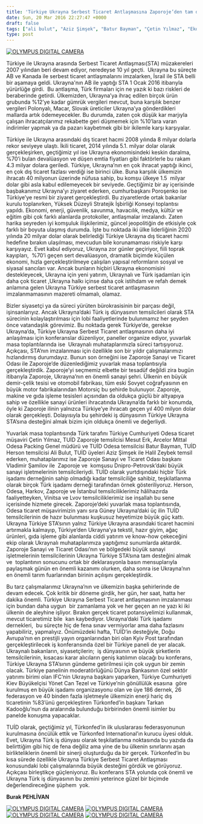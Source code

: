 ```yaml
---
title: 'Türkiye Ukrayna Serbest Ticaret Antlaşmasına Zaporoje’den tam destek, Burak Pehlivan'
date: Sun, 20 Mar 2016 22:27:47 +0000
draft: false
tags: ["ali bulut", "Aziz Şimşek", "Batur Bayman", "Çetin Yılmaz", "Ekonomi", "Genel", "Halil Zeybek", "Mesut Erk", "Serbest Ticaret Antlaşması", "sta", "TUİD (Türk Ukrayna İşadamları Derneği)", "Türkiye Ukrayna Serbest Ticaret Antlaşması", "Ukrayna", "Ukrayna Dış İlişkileri", "Ukrayna Türk Toplumu", "Uluslarası İlişkiler", "Vladimir Şamilov", "Zaporijya", "Zaporoje"]
type: post
---
```


[![OLYMPUS DIGITAL CAMERA](https://burakpehlivan.org/wp-content/uploads/2016/03/1.jpg)](https://burakpehlivan.org/wp-content/uploads/2016/03/1.jpg)

Türkiye ile Ukrayna arasında Serbest Ticaret Antlaşması(STA) müzakereleri 2007 yılından beri devam ediyor, neredeyse 10 yıl geçti.  Ukrayna bu süreçte AB ve Kanada ile serbest ticaret antlaşmalarını imzalarken, İsrail ile STA belli bir aşamaya geldi. Ukrayna'nın AB ile yaptığı STA 1 Ocak 2016 itibarıyla yürürlüğe girdi.  Bu antlaşma, Türk firmaları için ne yazık ki bazı riskleri de beraberinde getirdi. Ülkemizden, Ukrayna’ya ihraç edilen birçok ürün grubunda %12’ye kadar gümrük vergileri mevcut, buna karşılık benzer vergileri Polonyalı, Macar, Slovak üreticiler Ukrayna’ya gönderdikleri mallarda artık ödemeyecekler. Bu durumda, zaten çok düşük kar marjıyla çalışan ihracatçılarımız rekabette geri düşmemek için %10’lara varan indirimler yapmak ya da pazarı kaybetmek gibi bir ikilemle karşı karşıyalar.

Türkiye ile Ukrayna arasındaki dış ticaret hacmi 2008 yılında 8 milyar dolarla rekor seviyeye ulaştı. İkili ticaret, 2014 yılında 5.1. milyar dolar olarak gerçekleşirken, geçtiğimiz yıl ise Ukrayna ekonomisindeki keskin daralma, %70’i bulan devalüasyon ve düşen emtia fiyatları gibi faktörlerle bu rakam 4.3 milyar dolara geriledi. Türkiye, Ukrayna’nın en çok ihracat yaptığı ikinci, en çok dış ticaret fazlası verdiği ise birinci ülke. Buna karşılık ülkemizin ihracatı 40 milyonun üzerinde nüfusa sahip, bu komşu ülkeye 1.5  milyar dolar gibi asla kabul edilemeyecek bir seviyede. Geçtiğimiz bir ay içerisinde başbakanımız Ukrayna’yı ziyaret ederken, cumhurbaşkanı Poroşenko ise Türkiye’ye resmi bir ziyaret gerçekleştirdi. Bu ziyaretlerde ortak bakanlar kurulu toplanırken, Yüksek Düzeyli Stratejik İşbirliği Konseyi toplantısı yapıldı. Ekonomi, enerji, güvenlik, savunma, havacılık, medya, kültür ve eğitim gibi çok farklı alanlarda protokoller, antlaşmalar imzalandı. Zaten harika seyreden iyi komşuluk ilişkilerimiz, güncel jeopolitiğin de etkisiyle çok farklı bir boyuta ulaşmış durumda. İşte bu noktada iki ülke liderliğinin 2020 yılında 20 milyar dolar olarak belirlediği Türkiye Ukrayna dış ticaret hacmi hedefine bırakın ulaşılması, mevcudun bile korunamaması riskiyle karşı karşıyayız. Evet kabul ediyoruz, Ukrayna zor günler geçiriyor, fiili toprak kayıpları,  %70’i geçen sert devalüasyon, dramatik biçimde küçülen ekonomi, hızla gerçekleştirilmeye çalışılan yapısal reformların sosyal ve siyasal sancıları var. Ancak bunların hiçbiri Ukrayna ekonomisini destekleyecek, Ukrayna için yeni yatırım, Ukraynalı ve Türk işadamları için daha çok ticaret ,Ukrayna halkı içinse daha çok istihdam ve refah demek anlamına gelen Ukrayna Türkiye serbest ticaret antlaşmasının imzalanmamasının mazereti olmamalı, olamaz.

Bizler siyasetçi ya da süreci yürüten bürokrasisinin bir parçası değil, işinsanlarıyız. Ancak Ukrayna’daki Türk iş dünyasının temsilcileri olarak STA sürecinin kolaylaştırılması için lobi faaliyetlerinde bulunmamız her şeyden önce vatandaşlık görevimiz. Bu noktada gerek Türkiye’de, gerekse Ukrayna’da, Türkiye Ukrayna Serbest Ticaret antlaşmasının daha iyi anlaşılması için konferanslar düzenliyor, paneller organize ediyor, yuvarlak masa toplantılarında ise  Ukraynalı muhataplarımızla süreci tartışıyoruz.  Açıkçası, STA’nın imzalanması için özellikle son bir yıldır çalışmalarımızı hızlandırmış durumdayız. Bunun son örneğini ise Zaporoje Sanayi ve Ticaret Odası ile Zaporoje’de düzenlediğimiz yuvarlak masa toplantısıyla gerçekleştirdik. Zaporoje’yi seçmemiz elbette bir tesadüf değildi zira bugün itibarıyla Zaporoje, Ukrayna’nın en önemli sanayi şehri. Ülkenin en büyük demir-çelik tesisi ve otomobil fabrikası, tüm eski Sovyet coğrafyasının en büyük motor fabrikalarından Motorsiç bu şehirde bulunuyor. Zaporoje, makine ve gıda işleme tesisleri açısından da oldukça güçlü bir altyapıya sahip ve özellikle sanayi ürünleri ihracatında Ukrayna’da farklı bir konumda, öyle ki Zaporoje ilinin yalnızca Türkiye’ye ihracatı geçen yıl 400 milyon dolar olarak gerçekleşti. Dolayısıyla bu şehirdeki iş dünyasının Türkiye Ukrayna STA’sına desteğini almak bizim için oldukça önemli ve değerliydi.

Yuvarlak masa toplantısında Türk tarafını Türkiye Cumhuriyeti Odesa ticaret müşaviri Çetin Yılmaz, TUİD Zaporoje temsilcisi Mesut Erk, Arcelor Mittal Odesa Packing Genel müdürü ve TUİD Odesa temsilcisi Batur Bayman, TUİD Herson temsilcisi Ali Bulut, TUİD üyeleri Aziz Şimşek ile Halil Zeybek temsil ederken, muhataplarımız ise Zaporoje Sanayi ve Ticaret Odası başkanı Vladimir Şamilov ile  Zaporoje ve  komşusu Dnipro-Petrovsk’daki büyük sanayi işletmelerinin temsilcileriydi. TUİD olarak yurtdışındaki hiçbir Türk işadamı derneğinin sahip olmadığı kadar temsilciliğe sahibiz, teşkilatlanma olarak birçok Türk işadamı derneği tarafından örnek gösteriliyoruz. Herson, Odesa, Harkov, Zaporoje ve İstanbul temsilciliklerimiz hâlihazırda faaliyetteyken, Vinitsa ve Lvov temsilciliklerimiz ise inşallah bu sene içerisinde hizmete girecek. Zaporoje’deki yuvarlak masa toplantısında, Odesa ticaret müşavirimizin yanı sıra Güney Ukrayna’daki üç ilin TUİD temsilcilerinin de hazır bulunması kuşkusuz heyetimize büyük güç kattı. Ukrayna Türkiye STA’sının yalnız Türkiye Ukrayna arasındaki ticaret hacmini artırmakla kalmayıp, Türkiye’den Ukrayna’ya tekstil, hazır giyim, ağaç ürünleri, gıda işleme gibi alanlarda ciddi yatırım ve know-how çekeceğini ekip olarak Ukraynalı muhataplarımıza yaptığımız sunumlarda aktardık.  Zaporoje Sanayi ve Ticaret Odası’nın ve bölgedeki büyük sanayi işletmelerinin temsilcilerinin Ukrayna Türkiye STA’sına tam desteğini almak ve  toplantının sonucunu ortak bir deklarasyonla basın mensuplarıyla paylaşmak günün en önemli kazanımı olurken, daha sonra ise Ukrayna’nın en önemli tarım fuarlarından birinin açılışını gerçekleştirdik.

Bu tarz çalışmalarımız Ukrayna’nın ve ülkemizin başka şehirlerinde de devam edecek. Çok kritik bir döneme girdik, her gün, her saat, hatta her dakika önemli. Türkiye Ukrayna Serbest Ticaret antlaşmasının imzalanması için bundan daha uygun  bir zamanlama yok ve her geçen an ne yazı ki iki ülkenin de aleyhine işliyor. Bırakın gerçek ticaret potansiyelimizi kullanmak, mevcut ticaretimiz bile  kan kaybediyor. Ukrayna’daki Türk işadamı dernekleri,  bu süreçte hiç de fena sınav vermiyorlar ama daha fazlasını yapabiliriz, yapmalıyız. Önümüzdeki hafta, TUİD’in desteğiyle, Doğu Avrupa’nın en prestijli yayın organlarından biri olan Kyiv Post tarafından gerçekleştirilecek iş konferansında özel bir Türkiye paneli de yer alacak. Ukraynalı bakanların, siyasetçilerin;  iş dünyasının ve büyük şirketlerin temsilcilerinin, kısacası karar alıcıların geniş katılımın olacağı bu konferans, Türkiye Ukrayna STA’sının gündeme getirilmesi için çok uygun bir zemin olacak. Türkiye panelinin moderatörlüğünü Dünya Bankasının özel sektör yatırımı birimi olan IFC’nin Ukrayna başkanı yaparken, Türkiye Cumhuriyeti Kiev Büyükelçisi Yönet Can Tezel ve Türkiye’nin gönüllülük esasına  göre kurulmuş en büyük işadamı organizasyonu olan ve üye 186 dernek, 26 federasyon ve 40 binden fazla işletmeyle ülkemizin enerji hariç dış ticaretinin %83’ünü gerçekleştiren Türkonfed’in başkanı Tarkan Kadooğlu’nun da aralarında bulunduğu birbirinden önemli isimler bu panelde konuşma yapacaklar.

TUİD olarak, geçtiğimiz yıl, Türkonfed’in ilk uluslararası federasyonunun kurulmasına öncülük ettik ve Türkonfed International’ın kurucu üyesi olduk. Evet, Ukrayna Türk iş dünyası olarak teşkilatlanma noktasında bu yazıda da belirttiğim gibi hiç de fena değiliz ama yine de bu ülkenin sınırlarını aşan birlikteliklerin önemli bir sinerji oluşturduğu da bir gerçek. Türkonfed’in bu kısa sürede özellikle Ukrayna Türkiye Serbest Ticaret Antlaşması konusundaki lobi çalışmalarında büyük desteğini gördük ve görüyoruz. Açıkçası birleştikçe güçleniyoruz. Bu konferans STA yolunda çok önemli ve Ukrayna Türk iş dünyasının bu zemini yeterince güzel bir biçimde değerlendireceğine şüphem  yok.

**Burak PEHLİVAN**



[![OLYMPUS DIGITAL CAMERA](https://burakpehlivan.org/wp-content/uploads/2016/03/P1010530.jpg)](https://burakpehlivan.org/wp-content/uploads/2016/03/P1010530.jpg) [![OLYMPUS DIGITAL CAMERA](https://burakpehlivan.org/wp-content/uploads/2016/03/P1010548.jpg)](https://burakpehlivan.org/wp-content/uploads/2016/03/P1010548.jpg) [![OLYMPUS DIGITAL CAMERA](https://burakpehlivan.org/wp-content/uploads/2016/03/P1010566.jpg)](https://burakpehlivan.org/wp-content/uploads/2016/03/P1010566.jpg) [![OLYMPUS DIGITAL CAMERA](https://burakpehlivan.org/wp-content/uploads/2016/03/P1010630.jpg)](https://burakpehlivan.org/wp-content/uploads/2016/03/P1010630.jpg)